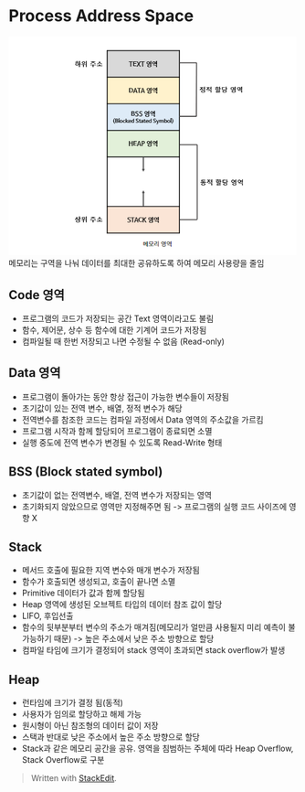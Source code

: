 ﻿
# Process Address Space
![process address space](/sejigner/img/os/address/1.png)
메모리는 구역을 나눠 데이터를 최대한 공유하도록 하여 메모리 사용량을 줄임
## Code 영역
- 프로그램의 코드가 저장되는 공간 Text 영역이라고도 불림
- 함수, 제어문, 상수 등 함수에 대한 기계어 코드가 저장됨
- 컴파일될 때 한번 저장되고 나면 수정될 수 없음 (Read-only)

## Data 영역
- 프로그램이 돌아가는 동안 항상 접근이 가능한 변수들이 저장됨
- 초기값이 있는 전역 변수, 배열, 정적 변수가 해당
- 전역변수를 참조한 코드는 컴파일 과정에서 Data 영역의 주소값을 가르킴
- 프로그램 시작과 함께 할당되어 프로그램이 종료되면 소멸
- 실행 중도에 전역 변수가 변경될 수 있도록 Read-Write 형태

## BSS (Block stated symbol)
- 초기값이 없는 전역변수, 배열, 전역 변수가 저장되는 영역
- 초기화되지 않았으므로 영역만 지정해주면 됨 -> 프로그램의 실행 코드 사이즈에 영향 X

## Stack
- 메서드 호출에 필요한 지역 변수와 매개 변수가 저장됨
- 함수가 호출되면 생성되고, 호출이 끝나면 소멸
- Primitive 데이터가 값과 함께 할당됨
- Heap 영역에 생성된 오브젝트 타입의 데이터 참조 값이 할당
- LIFO, 후입선출
- 함수의 뒷부분부터 변수의 주소가 매겨짐(메모리가 얼만큼 사용될지 미리 예측이 불가능하기 때문) -> 높은 주소에서 낮은 주소 방향으로 할당
- 컴파일 타임에 크기가 결정되어 stack 영역이 초과되면 stack overflow가 발생

## Heap
- 런타임에 크기가 결정 됨(동적)
- 사용자가 임의로 할당하고 해제 가능
- 원시형이 아닌 참조형의 데이터 값이 저장 
- 스택과 반대로 낮은 주소에서 높은 주소 방향으로 할당
- Stack과 같은 메모리 공간을 공유. 영역을 침범하는 주체에 따라 Heap Overflow, Stack Overflow로 구분

> Written with [StackEdit](https://stackedit.io/).
